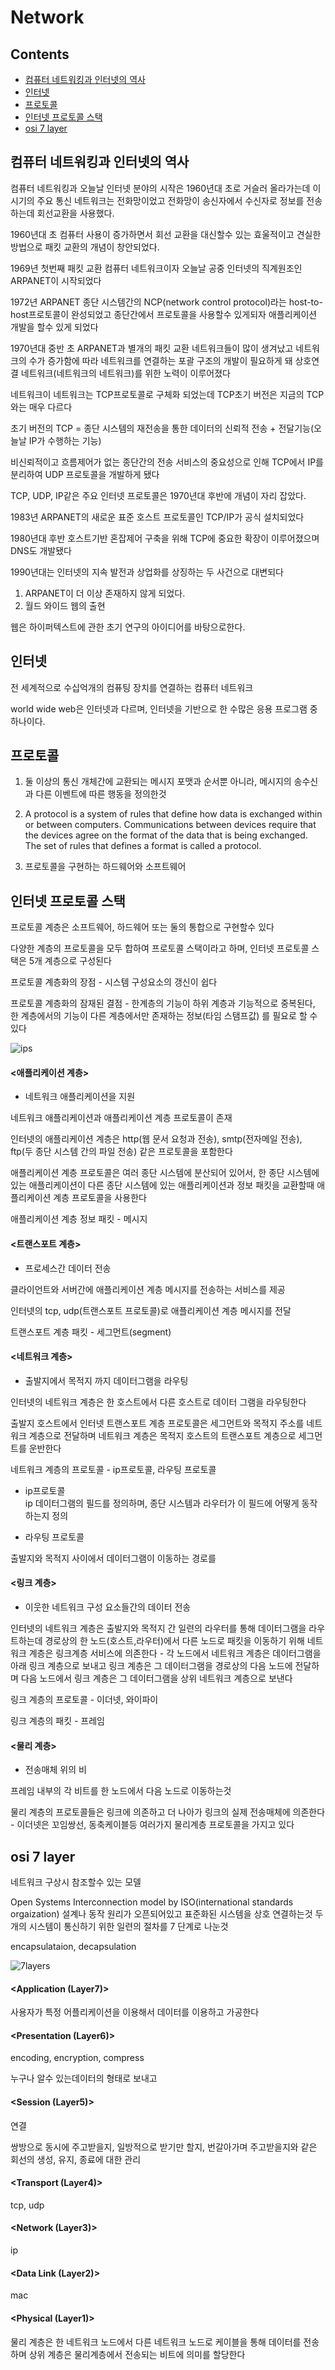 # Network
## Contents


- [컴퓨터 네트워킹과 인터넷의 역사](#컴퓨터-네트워킹과-인터넷의-역사)
- [인터넷](#인터넷)
- [프로토콜](#프로토콜)
- [인터넷 프로토콜 스택](#인터넷-프로토콜-스택)
- [osi 7 layer](#osi-7-layer)

## 컴퓨터 네트워킹과 인터넷의 역사
컴퓨터 네트워킹과 오늘날 인터넷 분야의 시작은 1960년대 초로 거슬러 올라가는데 이 시기의 주요 통신 네트워크는 전화망이었고 전화망이 송신자에서 수신자로 정보를 전송하는데 회선교환을 사용했다.

1960년대 초 컴퓨터 사용이 증가하면서 회선 교환을 대신할수 있는 효울적이고 견실한 방법으로 패킷 교환의 개념이 창안되었다.

1969년 첫번째 패킷 교환 컴퓨터 네트워크이자 오늘날 공중 인터넷의 직계원조인 ARPANET이 시작되었다

1972년 ARPANET 종단 시스템간의 NCP(network control protocol)라는 host-to-host프로토콜이 완성되었고 종단간에서 프로토콜을 사용할수 있게되자 애플리케이션 개발을 할수 있게 되었다

1970년대 중반 초 ARPANET과 별개의 패킷 교환 네트워크들이 많이 생겨났고 네트워크의 수가 증가함에 따라 네트워크를 연결하는 포괄 구조의 개발이 필요하게 돼 상호연결 네트워크(네트워크의 네트워크)를 위한 노력이 이루어졌다

네트워크이 네트워크는 TCP프로토콜로 구체화 되었는데 TCP초기 버전은 지금의 TCP와는 매우 다르다

초기 버전의 TCP = 종단 시스템의 재전송을 통한 데이터의 신뢰적 전송 + 전달기능(오늘날 IP가 수행하는 기능) 

비신뢰적이고 흐름제어가 없는 종단간의 전송 서비스의 중요성으로 인해 TCP에서 IP를 분리하여 UDP 프로토콜을 개발하게 됐다

TCP, UDP, IP같은 주요 인터넷 프로토콜은  1970년대 후반에 개념이 자리 잡았다.

1983년 ARPANET의 새로운 표준 호스트 프로토콜인 TCP/IP가 공식 설치되었다

1980년대 후반 호스트기반 혼잡제어 구축을 위해 TCP에 중요한 확장이 이루어졌으며 DNS도 개발됐다

1990년대는 인터넷의 지속 발전과 상업화를 상징하는 두 사건으로 대변되다

1. ARPANET이 더 이상 존재하지 않게 되었다.
2. 월드 와이드 웹의 출현

웹은 하이퍼텍스트에 관한 초기 연구의 아이디어를 바탕으로한다.

## 인터넷
전 세계적으로 수십억개의 컴퓨팅 장치를 연결하는 컴퓨터 네트워크

world wide web은 인터넷과 다르며, 인터넷을 기반으로 한 수많은 응용 프로그램 중 하나이다.

## 프로토콜
1. 둘 이상의 통신 개체간에 교환되는 메시지 포맷과 순서뿐 아니라, 메시지의 송수신과 다른 이벤트에 따른 행동을 정의한것 
  
2. A protocol is a system of rules that define how data is exchanged within or between computers. Communications between devices require that the devices agree on the format of the data that is being exchanged. The set of rules that defines a format is called a protocol.  

3. 프로토콜을 구현하는 하드웨어와 소프트웨어

## 인터넷 프로토콜 스택
프로토콜 계층은 소프트웨어, 하드웨어 또는 둘의 통합으로 구현할수 있다

다양한 계층의 프로토콜을 모두 합하여 프로토콜 스택이라고 하며, 인터넷 프로토콜 스택은 5개 계층으로 구성된다

프로토콜 계층화의 장점 -  시스템 구성요소의 갱신이 쉽다

프로토콜 계층화의 잠재된 결점 - 한계층의 기능이 하위 계층과 기능적으로 중복된다, 한 계층에서의 기능이 다른 계층에서만 존재하는 정보(타임 스탬프값) 를 필요로 할 수 있다


![ips](./images/ips.png)   

#### <애플리케이션 계층>

* 네트워크 애플리케이션을 지원

네트워크 애플리케이션과 애플리케이션 계층 프로토콜이 존재

인터넷의 애플리케이션 계층은 http(웹 문서 요청과 전송), smtp(전자메일 전송), ftp(두 종단 시스템 간의 파일 전송) 같은 프로토콜을 포함한다

애플리케이션 계층 프로토콜은 여러 종단 시스템에 분산되어 있어서, 한 종단 시스템에 있는 애플리케이션이 다른 종단 시스템에 있는 애플리케이션과 정보 패킷을 교환할때 애플리케이션 계층 프로토콜을 사용한다

애플리케이션 계층 정보 패킷 - 메시지

#### <트랜스포트 계층>

* 프로세스간 데이터 전송

클라이언트와 서버간에 애플리케이션 계층 메시지를 전송하는 서비스를 제공

인터넷의 tcp, udp(트랜스포트 프로토콜)로 애플리케이션 계층 메시지를 전달

트랜스포트 계층 패킷 - 세그먼트(segment)

#### <네트워크 계층>

* 출발지에서 목적지 까지 데이터그램을 라우팅

인터넷의 네트워크 계층은 한 호스트에서 다른 호스트로 데이터 그램을 라우팅한다

출발지 호스트에서 인터넷 트랜스포트 계층 프로토콜은 세그먼트와 목적지 주소를 네트워크 계층으로 전달하며 네트워크 계층은 목적지 호스트의 트랜스포트 계층으로 세그먼트를 운반한다

네트워크 계층의 프로토콜 - ip프로토콜, 라우팅 프로토콜

* ip프로토콜   
ip 데이터그램의 필드를 정의하며, 종단 시스템과 라우터가 이 필드에 어떻게 동작하는지 정의

* 라우팅 프로토콜    

출발지와 목적지 사이에서 데이터그램이 이동하는 경로를 

#### <링크 계층>

* 이웃한 네트워크 구성 요소들간의 데이터 전송

인터넷의 네트워크 계층은 출발지와 목적지 간 일련의 라우터를 통해 데이터그램을 라우트하는데 경로상의 한 노드(호스트,라우터)에서 다른 노드로 패킷을 이동하기 위해 네트워크 계층은 링크계층 서비스에 의존한다 - 각 노드에서 네트워크 계층은 데이터그램을 아래 링크 계층으로 보내고 링크 계층은 그 데이터그램을 경로상의 다음 노드에 전달하며 다음 노드에서 링크 계층은 그 데이터그램을 상위 네트워크 계층으로 보낸다

링크 계층의 프로토콜 - 이더넷, 와이파이

링크 계층의 패킷 - 프레임


#### <물리 계층>

* 전송매체 위의 비

프레임 내부의 각 비트를 한 노드에서 다음 노드로 이동하는것

물리 계층의 프로토콜들은 링크에 의존하고 더 나아가 링크의 실제 전송매체에 의존한다 - 이더넷은 꼬임쌍선, 동축케이블등 여러가지 물리계층 프로토콜을 가지고 있다


## osi 7 layer

네트워크 구상시 참조할수 있는 모델

Open Systems Interconnection model by ISO(international standards orgaization)
설계나 동작 원리가 오픈되어있고 표준화된 시스템을 상호 연결하는것 
두개의 시스템이 통신하기 위한 일련의 절차를 7 단계로 나눈것

encapsulataion, decapsulation

![7layers](./images/7layers.png)   

#### <Application (Layer7)>

사용자가 특정 어플리케이션을 이용해서 데이터를 이용하고 가공한다

#### <Presentation (Layer6)>

encoding, encryption, compress

누구나 알수 있는데이터의 형태로 보내고 

#### <Session (Layer5)>

연결

쌍방으로 동시에 주고받을지, 일방적으로 받기만 할지, 번갈아가며 주고받을지와 같은 회선의 생성, 유지, 종료에 대한 관리

#### <Transport (Layer4)>

tcp, udp

#### <Network (Layer3)>

ip

#### <Data Link (Layer2)>

mac 

#### <Physical (Layer1)>

물리 계층은 한 네트워크 노드에서 다른 네트워크 노드로 케이블을 통해 데이터를 전송하며 상위 계층은 물리계층에서 전송되는 비트에 의미를 할당한다
